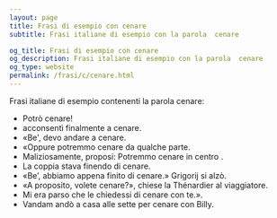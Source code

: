 ```yaml
---
layout: page
title: Frasi di esempio con cenare 
subtitle: Frasi italiane di esempio con la parola  cenare

og_title: Frasi di esempio con cenare 
og_description: Frasi italiane di esempio con la parola  cenare
og_type: website
permalink: /frasi/c/cenare.html
---
```


Frasi italiane di esempio contenenti la parola cenare:


- Potrò cenare!
- acconsentì finalmente a cenare.
- «Be', devo andare a cenare.
- «Oppure potremmo cenare da qualche parte.
- Maliziosamente, proposi: Potremmo cenare in centro .
- La coppia stava finendo di cenare.
- «Be’, abbiamo appena finito di cenare.» Grigorij si alzò.
- «A proposito, volete cenare?», chiese la Thénardier al viaggiatore.
- Mi era parso che le chiedessi di cenare con te.».
- Vandam andò a casa alle sette per cenare con Billy.
